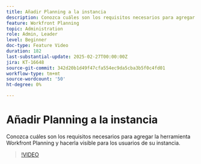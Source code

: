 ```yaml
---
title: Añadir Planning a la instancia
description: Conozca cuáles son los requisitos necesarios para agregar la herramienta Workfront Planning y hacerla visible para los usuarios de su instancia.
feature: Workfront Planning
topic: Administration
role: Admin, Leader
level: Beginner
doc-type: Feature Video
duration: 182
last-substantial-update: 2025-02-27T00:00:00Z
jira: KT-16648
source-git-commit: 342d20b1d49f47cfa554ec9da5cba3b5f0c4fd01
workflow-type: tm+mt
source-wordcount: '50'
ht-degree: 0%

---
```



# Añadir Planning a la instancia

Conozca cuáles son los requisitos necesarios para agregar la herramienta Workfront Planning y hacerla visible para los usuarios de su instancia.

>[!VIDEO](https://video.tv.adobe.com/v/3447969/?learn=on&enablevpops&captions=spa)
